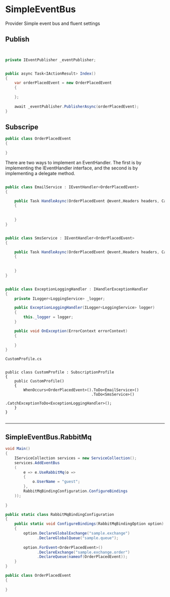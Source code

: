 # SimpleEventBus

Provider Simple event bus and fluent settings




## Publish


```csharp


private IEventPublisher _eventPublisher;


public async Task<IActionResult> Index()
{
    var orderPlacedEvent = new OrderPlacedEvent
    {
        
    };
    
    await _eventPublisher.PublisherAsync(orderPlacedEvent);
}


```

## Subscripe


```csharp
public class OrderPlacedEvent 
{
    
}
```


There are two ways to implement an EventHandler. The first is by implementing the IEventHandler interface, and the second is by implementing a delegate method.

```csharp

public class EmailService : IEventHandler<OrderPlacedEvent> 
{

    public Task HandleAsync(OrderPlacedEvent @event,Headers headers, CancellationToken cancellationToken)
    {
    
    
    }
}


public class SmsService : IEventHandler<OrderPlacedEvent> 
{

    public Task HandleAsync(OrderPlacedEvent @event,Headers headers, CancellationToken cancellationToken)
    {
    
    
    }
}


public class ExceptionLoggingHandler : IHandlerExceptionHandler
{
    private ILogger<LoggingService> _logger;

    public ExceptionLoggingHandler(ILogger<LoggingService> logger)
    {
        this._logger = logger;
    }

    public void OnException(ErrorContext errorContext)
    {
        
    }
}
```



`CustomProfile.cs`

```csharp!

public class CustomProfile : SubscriptionProfile
{
    public CustomProfile()
    {
        WhenOccurs<OrderPlacedEvent>().ToDo<EmailService>() 
                                      .ToDo<SmsService>()
                                      .CatchExceptionToDo<ExceptionLoggingHandler>();
    }
}


```


--- 

## SimpleEventBus.RabbitMq


```csharp
void Main()
{
	IServiceCollection services = new ServiceCollection();
	services.AddEventBus
	(
		e => e.UseRabbitMq(o => 
		{
			o.UserName = "guest";
		},
		RabbitMqBindingConfiguration.ConfigureBindings  
	));
	
}

public static class RabbitMqBindingConfiguration
{
	public static void ConfigureBindings(RabbitMqBindingOption option) 
	{
		option.DeclareGlobalExchange("sample.exchange")
              .DeclareGlobalQueue("sample.queue");
		
		option.ForEvent<OrderPlacedEvent>()
              .DeclareExchange("sample.exchange.order")
              .DeclareQueue(nameof(OrderPlacedEvent));
	}
}

public class OrderPlacedEvent 
{
	
}
```